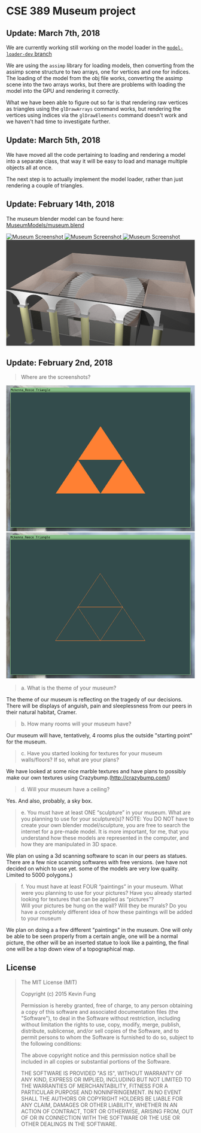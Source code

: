 # CSE 389 Museum project

## Update: March 7th, 2018
We are currently working still working on the model loader in the
[`model-loader-dev` branch](https://github.com/DragonAxe/Ekros/tree/model-loader-dev)

We are using the `assimp` library for loading models, then converting from the assimp
scene structure to two arrays, one for vertices and one for indices. The loading of
the model from the obj file works, converting the assimp scene into the two arrays works,
but there are problems with loading the model into the GPU and rendering it correctly.

What we have been able to figure out so far is that rendering raw vertices as triangles
using the `glDrawArrays` command works, but rendering the vertices using indices
via the `glDrawElements` command doesn't work and we haven't had time to investigate
further.

## Update: March 5th, 2018
We have moved all the code pertaining to loading and rendering a model into a
separate class, that way it will be easy to load and manage multiple objects
all at once.

The next step is to actually implement the model loader, rather than just
rendering a couple of triangles.

## Update: February 14th, 2018

The museum blender model can be found here: [MuseumModels/museum.blend](MuseumModels/museum.blend)

![Museum Screenshot](MuseumModels/MuseumRender4.png)
![Museum Screenshot](MuseumModels/MuseumRender3.png)
![Museum Screenshot](MuseumModels/MuseumRender2.png)
![Museum Screenshot](MuseumModels/MuseumRender1.png)

## Update: February 2nd, 2018

> Where are the screenshots?

![Triangle Screenshot](TriangleScreenshot.png)
![Triangle Screenshot](TriangleWireScreenshot.png)

> a. What is the theme of your museum?

  The theme of our museum is reflecting on the tragedy of our decisions. There will be displays of anguish, pain and sleeplessness from our peers in their natural habitat, Cramer.

> b. How many rooms will your museum have?

  Our museum will have, tentatively, 4 rooms plus the outside "starting point" for the museum.

> c. Have you started looking for textures for your museum walls/floors? If so, what are your plans?

  We have looked at some nice marble textures and have plans to possibly make our own textures using Crazybump.(http://crazybump.com/)

> d. Will your museum have a ceiling?  

  Yes. And also, probably, a sky box.

> e. You must have at least ONE “sculpture” in your museum.  What are you planning to use for
    your sculpture(s)?  NOTE: You DO NOT have to create your own blender model/sculpture, you
    are free to search the internet for a pre-made model. It is more important, for me, that you
    understand how these models are represented in the computer, and how they are manipulated in
    3D space.

 We plan on using a 3d scanning software to scan in our peers as statues. There are a few nice scanning softwares with free versions. (we have not decided on which to use yet. some of the models are very low quality. Limited to 5000 polygons.)

> f. You must have at least FOUR “paintings” in your museum.  What were you planning to use for
    your pictures? Have you already started looking for textures that can be applied as “pictures”?  
   Will your pictures be hung on the wall? Will they be murals?  Do you have a completely different
    idea of how these paintings will be added to your museum

 We plan on doing a a few different "paintings" in the museum. One will only be able to be seen properly from a certain angle, one will be a normal picture, the other will be an inserted statue to look like a painting, the final one will be a top down view of a topographical map.

## License
> The MIT License (MIT)
>
> Copyright (c) 2015 Kevin Fung
>
> Permission is hereby granted, free of charge, to any person obtaining a copy of this software and associated documentation files (the "Software"), to deal in the Software without restriction, including without limitation the rights to use, copy, modify, merge, publish, distribute, sublicense, and/or sell copies of the Software, and to permit persons to whom the Software is furnished to do so, subject to the following conditions:
>
> The above copyright notice and this permission notice shall be included in all copies or substantial portions of the Software.
>
> THE SOFTWARE IS PROVIDED "AS IS", WITHOUT WARRANTY OF ANY KIND, EXPRESS OR IMPLIED, INCLUDING BUT NOT LIMITED TO THE WARRANTIES OF MERCHANTABILITY, FITNESS FOR A PARTICULAR PURPOSE AND NONINFRINGEMENT. IN NO EVENT SHALL THE AUTHORS OR COPYRIGHT HOLDERS BE LIABLE FOR ANY CLAIM, DAMAGES OR OTHER LIABILITY, WHETHER IN AN ACTION OF CONTRACT, TORT OR OTHERWISE, ARISING FROM, OUT OF OR IN CONNECTION WITH THE SOFTWARE OR THE USE OR OTHER DEALINGS IN THE SOFTWARE.
